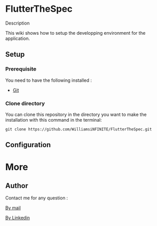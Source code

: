 # FlutterTheSpec

Description

This wiki shows how to setup the developping environment for the application.

## Setup

### Prerequisite

You need to have the following installed :

- [Git](https://git-scm.com/) 

### Clone directory

You can clone this repository in the directory you want to make the installation with this command in the terminal:
```console
git clone https://github.com/WilliamsiNFINITE/FlutterTheSpec.git
```

## Configuration

# More

## Author

Contact me for any question : 

[By mail](mailto:williams.hoarau@ensta-bretagne.org)

[By Linkedin](https://www.linkedin.com/in/whoarau)



